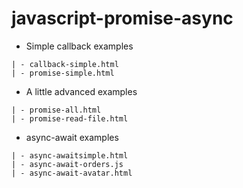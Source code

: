 # javascript-promise-async
 
- Simple callback examples
```
| - callback-simple.html
| - promise-simple.html
```

- A little advanced examples
```
| - promise-all.html
| - promise-read-file.html
```
- async-await examples
```
| - async-awaitsimple.html
| - async-await-orders.js
| - async-await-avatar.html

```